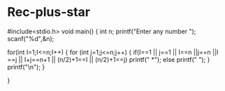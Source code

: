 # Rec-plus-star
#include<stdio.h>
void main()
{
int n;
printf("Enter any number ");
scanf("%d",&n);

for(int I=1;I<=n;I++)
{
for (int j=1;j<=n;j++)
{
if(I==1 || j==1 || I==n ||j==n ||I ==j || I+j==n+1 || (n/2)+1==I || (n/2)+1==j)
printf(" *");
else
printf("  ");
}
printf("\n");
}

}
